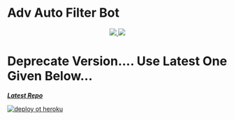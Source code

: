 # Adv Auto Filter Bot

<p align="center">
  <a href="https://github.com/AlbertEinsteinTG/Adv-Auto-Filter-Bot/stargazers">
    <img src="https://img.shields.io/github/stars/AlbertEinsteinTG/Adv-Auto-Filter-Bot?style=social">

  </a>
  
  <a href="https://github.com/AlbertEinsteinTG/Adv-Auto-Filter-Bot/fork">
    <img src="https://img.shields.io/github/forks/AlbertEinsteinTG/Adv-Auto-Filter-Bot?label=Fork&style=social">

  </a>  
</p>


# Deprecate Version.... Use Latest One Given Below... 

<i>**[Latest Repo](https://github.com/CLOVERYT002/Adv-Auto-Filter-Bot)**</i>


[![deploy ot heroku](https://www.herokucdn.com/deploy/button.svg)](https://heroku.com/deploy?template=https://github.com/CLOVERYT002/Adv-Auto-Filter-Bot)


